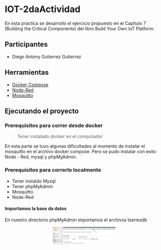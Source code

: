 # IOT-2daActividad
 En esta practica se desarrollo el ejercicio propuesto en el Capítulo 7 (Building the Critical Components) del libro Build Your Own IoT Platform.

## Participantes 
- Diego Antony Gutierrez Gutierrez 

## Herramientas 
- [Docker Compose](https://www.docker.com/)
- [Node-Red](https://nodered.org/)
- [Mosquitto](https://mosquitto.org/)

## Ejecutando el proyecto
 
### Prerequisitos para correr desde docker
> Tener instalado docker en el computador

En esta parte se tuvo algunas dificultades al momento de instalar el mosquitto en el archivo docker compose.  Pero se pudo instalar con exito Node - Red, mysql y phpMyAdmin.


### Prerequisitos para correrlo localmente 

- Tener instaldo Mysql
- Tener phpMyAdmin
- Mosquitto 
- Node-Red

#### Importamos la base da datos

En nuestro directorio phpMyAdmin importamos el archivos tseriesdb 

<p align="center"><img src="./assets/importar.png" width =200px> </p>